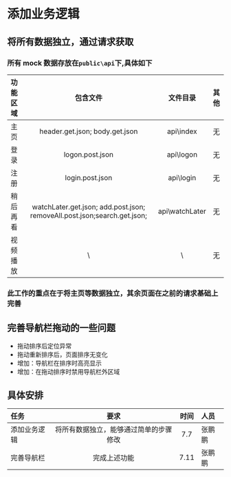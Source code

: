 # 添加业务逻辑

## 将所有数据独立，通过请求获取

### 所有 mock 数据存放在`public\api`下,具体如下

| 功能区域 |                                 包含文件                                  |    文件目录    | 其他 |
| :------- | :-----------------------------------------------------------------------: | :------------: | :--- |
| 主页     |                      header.get.json; body.get.json                       |   api\index    | 无   |
| 登录     |                              logon.post.json                              |   api\logon    | 无   |
| 注册     |                              login.post.json                              |   api\login    | 无   |
| 稍后再看 | watchLater.get.json; add.post.json; removeAll.post.json;search.get.json; | api\watchLater | 无   |
| 视频播放 |                                    \                                      |       \        | 无   |

### 此工作的重点在于将主页等数据独立，其余页面在之前的请求基础上完善

## 完善导航栏拖动的一些问题

- 拖动排序后定位异常
- 拖动重新排序后，页面排序无变化
- 增加：导航栏在排序时高亮显示
- 增加：在拖动排序时禁用导航栏外区域

## 具体安排

| 任务         |                  要求                  | 时间 | 人员   |
| :----------- | :------------------------------------: | :--: | :----- |
| 添加业务逻辑 | 将所有数据独立，能够通过简单的步骤修改 | 7.7  | 张鹏鹏 |
| 完善导航栏   |              完成上述功能              | 7.11 | 张鹏鹏 |

